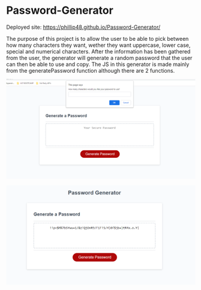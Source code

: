 # Password-Generator

Deployed site: https://phillip48.github.io/Password-Generator/

The purpose of this project is to allow the user to be able to pick between how many characters they want, wether they want uppercase, lower case, special and numerical characters. After the information has been gathered from the user, the generator will generate a random password that the user can then be able to use and copy. The JS in this generator is made mainly from the generatePassword function although there are 2 functions.


![IMG1](/Screenshot%201.png)

![IMG2](/Screenshot%202.png)

